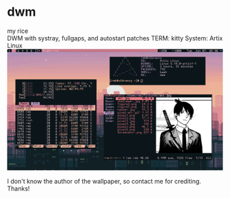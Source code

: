 # dwm
my rice \
DWM with systray, fullgaps, and autostart patches
TERM: kitty
System: Artix Linux
![alt text](rice4.png)

I don't know the author of the wallpaper, so contact me for crediting. Thanks!
